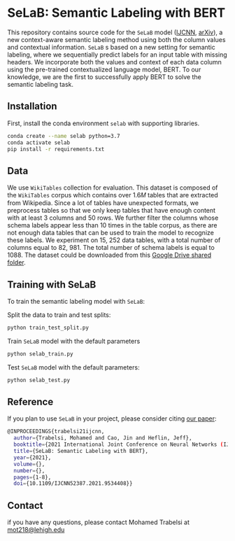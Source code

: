 # SeLaB: Semantic Labeling with BERT

This repository contains source code for the `SeLaB` model ([IJCNN](https://ieeexplore.ieee.org/abstract/document/9534408), [arXiv](https://arxiv.org/abs/2010.16037)), a new context-aware semantic labeling method using both the column values and contextual information. `SeLaB` s based on a new setting for semantic labeling, where we sequentially predict labels for an input table with missing headers. We incorporate both the values and context of each data column using the pre-trained contextualized language model, BERT. To our knowledge, we are the first to successfully apply BERT to solve the semantic labeling task. 

## Installation

First, install the conda environment `selab` with supporting libraries.

```bash
conda create --name selab python=3.7
conda activate selab
pip install -r requirements.txt
```

## Data

We use `WikiTables` collection for evaluation. This dataset is composed of the `WikiTables` corpus which contains over 1.6𝑀 tables that are extracted from Wikipedia. Since a lot of tables have unexpected formats, we preprocess tables so that we only keep tables that have enough content with at least 3 columns and 50 rows. We further filter the columns whose schema labels appear less than 10 times in the table corpus, as there are not enough data tables that can be used to train the
model to recognize these labels. We experiment on 15, 252 data tables, with a total number of columns equal to 82, 981. The total number of schema labels is equal to 1088. The dataset could be downloaded from this [Google Drive shared folder](https://drive.google.com/file/d/1lv2Q5yPHuvi99Ut2oIZbk7aijehrQcup/view?usp=sharing).


## Training with SeLaB

To train the semantic labeling model with `SeLaB`:

Split the data to train and test splits:
```bash
python train_test_split.py
```
Train `SeLaB` model with the default parameters
```bash
python selab_train.py
```
Test `SeLaB` model with the default parameters:
```bash
python selab_test.py
```

## Reference

If you plan to use `SeLaB` in your project, please consider citing [our paper](https://ieeexplore.ieee.org/abstract/document/9534408):

```bash
@INPROCEEDINGS{trabelsi21ijcnn,
  author={Trabelsi, Mohamed and Cao, Jin and Heflin, Jeff},
  booktitle={2021 International Joint Conference on Neural Networks (IJCNN)}, 
  title={SeLaB: Semantic Labeling with BERT}, 
  year={2021},
  volume={},
  number={},
  pages={1-8},
  doi={10.1109/IJCNN52387.2021.9534408}}
```
 ## Contact
  
  if you have any questions, please contact Mohamed Trabelsi at mot218@lehigh.edu
